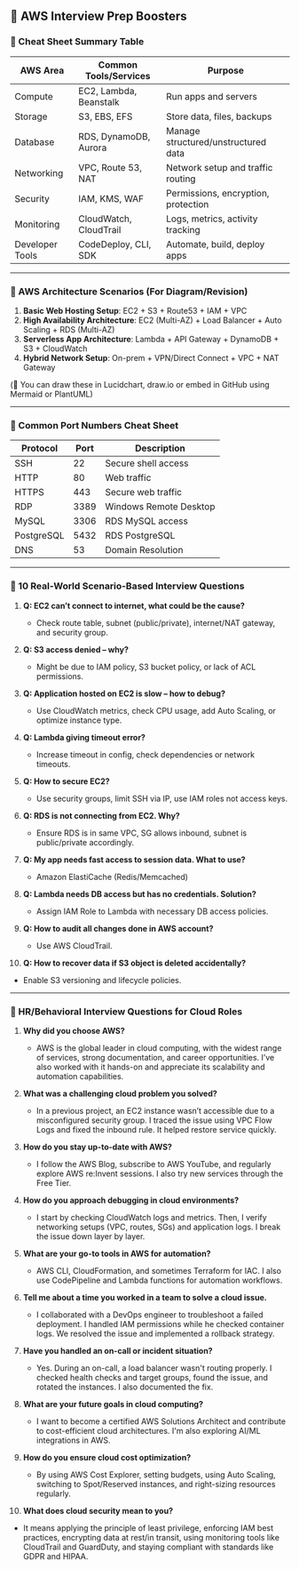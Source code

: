
## 🧠 AWS Interview Prep Boosters

### 📌 Cheat Sheet Summary Table

| AWS Area        | Common Tools/Services  | Purpose                             |
| --------------- | ---------------------- | ----------------------------------- |
| Compute         | EC2, Lambda, Beanstalk | Run apps and servers                |
| Storage         | S3, EBS, EFS           | Store data, files, backups          |
| Database        | RDS, DynamoDB, Aurora  | Manage structured/unstructured data |
| Networking      | VPC, Route 53, NAT     | Network setup and traffic routing   |
| Security        | IAM, KMS, WAF          | Permissions, encryption, protection |
| Monitoring      | CloudWatch, CloudTrail | Logs, metrics, activity tracking    |
| Developer Tools | CodeDeploy, CLI, SDK   | Automate, build, deploy apps        |

---

### 📂 AWS Architecture Scenarios (For Diagram/Revision)

1. **Basic Web Hosting Setup**: EC2 + S3 + Route53 + IAM + VPC
2. **High Availability Architecture**: EC2 (Multi-AZ) + Load Balancer + Auto Scaling + RDS (Multi-AZ)
3. **Serverless App Architecture**: Lambda + API Gateway + DynamoDB + S3 + CloudWatch
4. **Hybrid Network Setup**: On-prem + VPN/Direct Connect + VPC + NAT Gateway

(📌 You can draw these in Lucidchart, draw\.io or embed in GitHub using Mermaid or PlantUML)

---

### 🔐 Common Port Numbers Cheat Sheet

| Protocol   | Port | Description            |
| ---------- | ---- | ---------------------- |
| SSH        | 22   | Secure shell access    |
| HTTP       | 80   | Web traffic            |
| HTTPS      | 443  | Secure web traffic     |
| RDP        | 3389 | Windows Remote Desktop |
| MySQL      | 3306 | RDS MySQL access       |
| PostgreSQL | 5432 | RDS PostgreSQL         |
| DNS        | 53   | Domain Resolution      |

---

### 🧠 10 Real-World Scenario-Based Interview Questions

1. **Q: EC2 can’t connect to internet, what could be the cause?**

   * Check route table, subnet (public/private), internet/NAT gateway, and security group.

2. **Q: S3 access denied – why?**

   * Might be due to IAM policy, S3 bucket policy, or lack of ACL permissions.

3. **Q: Application hosted on EC2 is slow – how to debug?**

   * Use CloudWatch metrics, check CPU usage, add Auto Scaling, or optimize instance type.

4. **Q: Lambda giving timeout error?**

   * Increase timeout in config, check dependencies or network timeouts.

5. **Q: How to secure EC2?**

   * Use security groups, limit SSH via IP, use IAM roles not access keys.

6. **Q: RDS is not connecting from EC2. Why?**

   * Ensure RDS is in same VPC, SG allows inbound, subnet is public/private accordingly.

7. **Q: My app needs fast access to session data. What to use?**

   * Amazon ElastiCache (Redis/Memcached)

8. **Q: Lambda needs DB access but has no credentials. Solution?**

   * Assign IAM Role to Lambda with necessary DB access policies.

9. **Q: How to audit all changes done in AWS account?**

   * Use AWS CloudTrail.

10. **Q: How to recover data if S3 object is deleted accidentally?**

* Enable S3 versioning and lifecycle policies.

---

### 💬 HR/Behavioral Interview Questions for Cloud Roles

1. **Why did you choose AWS?**

   * AWS is the global leader in cloud computing, with the widest range of services, strong documentation, and career opportunities. I’ve also worked with it hands-on and appreciate its scalability and automation capabilities.

2. **What was a challenging cloud problem you solved?**

   * In a previous project, an EC2 instance wasn’t accessible due to a misconfigured security group. I traced the issue using VPC Flow Logs and fixed the inbound rule. It helped restore service quickly.

3. **How do you stay up-to-date with AWS?**

   * I follow the AWS Blog, subscribe to AWS YouTube, and regularly explore AWS re\:Invent sessions. I also try new services through the Free Tier.

4. **How do you approach debugging in cloud environments?**

   * I start by checking CloudWatch logs and metrics. Then, I verify networking setups (VPC, routes, SGs) and application logs. I break the issue down layer by layer.

5. **What are your go-to tools in AWS for automation?**

   * AWS CLI, CloudFormation, and sometimes Terraform for IAC. I also use CodePipeline and Lambda functions for automation workflows.

6. **Tell me about a time you worked in a team to solve a cloud issue.**

   * I collaborated with a DevOps engineer to troubleshoot a failed deployment. I handled IAM permissions while he checked container logs. We resolved the issue and implemented a rollback strategy.

7. **Have you handled an on-call or incident situation?**

   * Yes. During an on-call, a load balancer wasn't routing properly. I checked health checks and target groups, found the issue, and rotated the instances. I also documented the fix.

8. **What are your future goals in cloud computing?**

   * I want to become a certified AWS Solutions Architect and contribute to cost-efficient cloud architectures. I'm also exploring AI/ML integrations in AWS.

9. **How do you ensure cloud cost optimization?**

   * By using AWS Cost Explorer, setting budgets, using Auto Scaling, switching to Spot/Reserved instances, and right-sizing resources regularly.

10. **What does cloud security mean to you?**
   * It means applying the principle of least privilege, enforcing IAM best practices, encrypting data at rest/in transit, using monitoring tools like CloudTrail and GuardDuty, and staying compliant with standards like GDPR and HIPAA.
